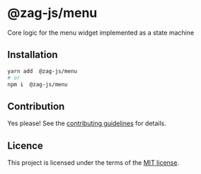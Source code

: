 # @zag-js/menu

Core logic for the menu widget implemented as a state machine

## Installation

```sh
yarn add  @zag-js/menu
# or
npm i  @zag-js/menu
```

## Contribution

Yes please! See the [contributing guidelines](https://github.com/chakra-ui/ui-machines/blob/main/CONTRIBUTING.md) for
details.

## Licence

This project is licensed under the terms of the
[MIT license](https://github.com/chakra-ui/ui-machines/blob/main/LICENSE).
